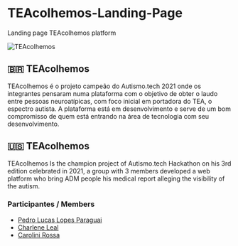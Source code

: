 # TEAcolhemos-Landing-Page
Landing page TEAcolhemos platform

![TEAcolhemos](https://user-images.githubusercontent.com/76705087/143723096-9df51441-9322-4253-973b-9cd53d0b3610.PNG)

<h2>🇧🇷 TEAcolhemos</h2>

<p>
  TEAcolhemos é o projeto campeão do Autismo.tech 2021 onde os integrantes pensaram numa plataforma com o objetivo de obter o laudo entre pessoas neuroatípicas, com foco inicial em portadora do TEA, o espectro autista. A plataforma está em desenvolvimento e serve de um bom compromisso de quem está entrando na área de tecnologia com seu desenvolvimento.
</p>

<h2>🇺🇸 TEAcolhemos</h2>

<p>
  TEAcolhemos Is the champion project of Autismo.tech Hackathon on his 3rd edition celebrated in 2021, a group with 3 members developed a web platform who bring ADM people his medical report alleging the visibility of the autism.
</p>

<h3>Participantes / Members</h3>

<ul>
  <li><a href="https://linkedin.com/in/pedro-lucas-lopes-paraguai/" target="_blank">Pedro Lucas Lopes Paraguai</a></li>
  <li><a href="https://www.linkedin.com/in/charleneleal/" target="_blank">Charlene Leal</a></li>
  <li><a href="https://www.linkedin.com/in/carolinirossa/" target="_blank">Carolini Rossa</a></li>
</ul>
